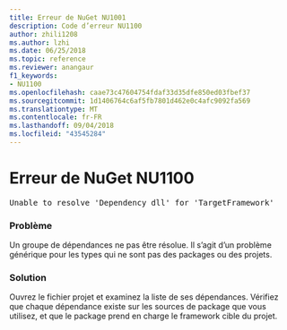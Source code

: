 ```yaml
---
title: Erreur de NuGet NU1001
description: Code d’erreur NU1100
author: zhili1208
ms.author: lzhi
ms.date: 06/25/2018
ms.topic: reference
ms.reviewer: anangaur
f1_keywords:
- NU1100
ms.openlocfilehash: caae73c47604754fdaf33d35dfe850ed03fbef37
ms.sourcegitcommit: 1d1406764c6af5fb7801d462e0c4afc9092fa569
ms.translationtype: MT
ms.contentlocale: fr-FR
ms.lasthandoff: 09/04/2018
ms.locfileid: "43545284"
---
```

# <a name="nuget-error-nu1100"></a>Erreur de NuGet NU1100

<pre>Unable to resolve 'Dependency dll' for 'TargetFramework'</pre>

### <a name="issue"></a>Problème
Un groupe de dépendances ne pas être résolue. Il s’agit d’un problème générique pour les types qui ne sont pas des packages ou des projets.

### <a name="solution"></a>Solution
Ouvrez le fichier projet et examinez la liste de ses dépendances. Vérifiez que chaque dépendance existe sur les sources de package que vous utilisez, et que le package prend en charge le framework cible du projet.
